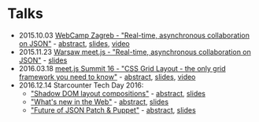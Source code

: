 # Talks

- 2015.10.03 [WebCamp Zagreb - "Real-time, asynchronous collaboration on JSON"](https://github.com/tomalec/talks/tree/gh-pages/15.10.03%20-%20Zagreb-%20Real-time%2C%20asynchronous%20collaboration%20on%20JSON) - [abstract](https://2015.webcampzg.org/talks/view/real-time-asynchronous-collaboration-on-json/), [slides](http://tomalec.github.io/talks/15.10.03%20-%20Zagreb-%20Real-time%2C%20asynchronous%20collaboration%20on%20JSON/), [video](https://www.youtube.com/watch?v=bTG7pIyzr7A)
- 2015.11.23 [Warsaw meet.js - "Real-time, asynchronous collaboration on JSON"](https://github.com/tomalec/talks/tree/gh-pages/15.11.23%20-%20Warsaw%20-%20Real-time%2C%20asynchronous%20collaboration%20on%20JSON) - [slides](http://tomalec.github.io/talks/15.11.23%20-%20Warsaw%20-%20Real-time,%20asynchronous%20collaboration%20on%20JSON/)
- 2016.03.18 [meet.js Summit 16 - "CSS Grid Layout - the only grid framework you need to know"](https://github.com/tomalec/talks/tree/gh-pages/16.03.19%20-%20Warsaw%20-%20CSS%20Grid%20Layout%20-%20the%20only%20grid%20framework%20you%20need%20to%20know) - [abstract](http://summit.meetjs.pl/2016/#agenda), [slides](http://tomalec.github.io/talks/16.03.19%20-%20Warsaw%20-%20CSS%20Grid%20Layout%20-%20the%20only%20grid%20framework%20you%20need%20to%20know), [video](https://youtu.be/8xQWMf0NH_s?list=UU2aX7cPDv8Stij0kBCM_qgg)
- 2016.12.14 Starcounter Tech Day 2016:
   - ["Shadow DOM layout compositions"](https://github.com/tomalec/talks/tree/gh-pages/16.12.13%20-%20Stockholm%20-%20JSON-Patch%20and%20Puppet%20future) - [abstract](https://github.com/tomalec/talks/blob/gh-pages/16.12.13%20-%20Stockholm%20-%20Shadow%20DOM%20layouts/README.md), [slides](http://tomalec.github.io/talks/16.12.13%20-%20Stockholm%20-%20Shadow%20DOM%20layouts)
   - ["What's new in the Web"](https://github.com/tomalec/talks/tree/gh-pages/16.12.13%20-%20Stockholm%20-%20Shadow%20DOM%20layouts) - [abstract](https://github.com/tomalec/talks/blob/gh-pages/16.12.13%20-%20Stockholm%20-%20What's%20new%20in%20Web/README.md), [slides](http://tomalec.github.io/talks/16.12.13%20-%20Stockholm%20-%20What's%20new%20in%20Web)
   - ["Future of JSON Patch & Puppet"](https://github.com/tomalec/talks/tree/gh-pages/16.12.13%20-%20Stockholm%20-%20What's%20new%20in%20Web) - [abstract](https://github.com/tomalec/talks/blob/gh-pages/16.12.13%20-%20Stockholm%20-%20JSON-Patch%20and%20Puppet%20future/README.md), [slides](http://tomalec.github.io/talks/16.12.13%20-%20Stockholm%20-%20JSON-Patch%20and%20Puppet%20future)
